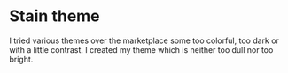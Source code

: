 # Stain theme

I tried various themes over the marketplace some too colorful, too dark or with a little contrast. I created my theme which is neither too dull nor too bright.
